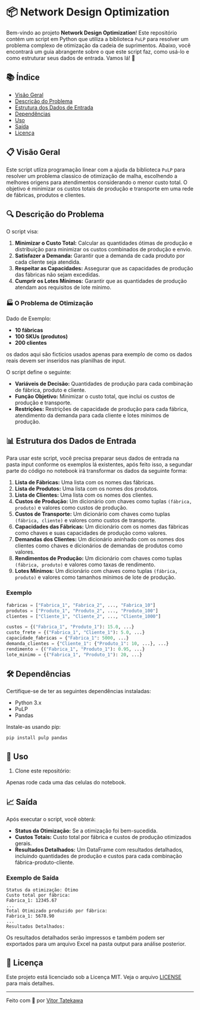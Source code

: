 
# 📦 Network Design Optimization

Bem-vindo ao projeto **Network Design Optimization**! Este repositório contém um script em Python que utiliza a biblioteca `PuLP` para resolver um problema complexo de otimização da cadeia de suprimentos. Abaixo, você encontrará um guia abrangente sobre o que este script faz, como usá-lo e como estruturar seus dados de entrada. Vamos lá! 🚀

## 📚 Índice

- [Visão Geral](#visão-geral)
- [Descrição do Problema](#descrição-do-problema)
- [Estrutura dos Dados de Entrada](#estrutura-dos-dados-de-entrada)
- [Dependências](#dependências)
- [Uso](#uso)
- [Saída](#saída)
- [Licença](#licença)

## 📋 Visão Geral

Este script utliza programação linear com a ajuda da biblioteca `PuLP` para resolver um problema classico de otimização de malha, escolhendo a melhores origens para atendimentos considerando o menor custo total. O objetivo é minimizar os custos totais de produção e transporte em uma rede de fábricas, produtos e clientes.

## 🔍 Descrição do Problema

O script visa:
1. **Minimizar o Custo Total:** Calcular as quantidades ótimas de produção e distribuição para minimizar os custos combinados de produção e envio.
2. **Satisfazer a Demanda:** Garantir que a demanda de cada produto por cada cliente seja atendida.
3. **Respeitar as Capacidades:** Assegurar que as capacidades de produção das fábricas não sejam excedidas.
4. **Cumprir os Lotes Mínimos:** Garantir que as quantidades de produção atendam aos requisitos de lote mínimo.

### 🏭 O Problema de Otimização

Dado de Exemplo:
- **10 fábricas**
- **100 SKUs (produtos)**
- **200 clientes**

os dados aqui são ficticios usados apenas para exemplo de como os dados reais devem ser inseridos nas planilhas de input.

O script define o seguinte:
- **Variáveis de Decisão:** Quantidades de produção para cada combinação de fábrica, produto e cliente.
- **Função Objetivo:** Minimizar o custo total, que inclui os custos de produção e transporte.
- **Restrições:** Restrições de capacidade de produção para cada fábrica, atendimento da demanda para cada cliente e lotes mínimos de produção.

## 📊 Estrutura dos Dados de Entrada

Para usar este script, você precisa preparar seus dados de entrada na pasta input conforme os exemplos lá existentes, após feito isso, a segundar parte do código no notebook irá transformar os dados da seguinte forma:

1. **Lista de Fábricas:** Uma lista com os nomes das fábricas.
2. **Lista de Produtos:** Uma lista com os nomes dos produtos.
3. **Lista de Clientes:** Uma lista com os nomes dos clientes.
4. **Custos de Produção:** Um dicionário com chaves como tuplas `(fábrica, produto)` e valores como custos de produção.
5. **Custos de Transporte:** Um dicionário com chaves como tuplas `(fábrica, cliente)` e valores como custos de transporte.
6. **Capacidades das Fábricas:** Um dicionário com os nomes das fábricas como chaves e suas capacidades de produção como valores.
7. **Demandas dos Clientes:** Um dicionário aninhado com os nomes dos clientes como chaves e dicionários de demandas de produtos como valores.
8. **Rendimentos de Produção:** Um dicionário com chaves como tuplas `(fábrica, produto)` e valores como taxas de rendimento.
9. **Lotes Mínimos:** Um dicionário com chaves como tuplas `(fábrica, produto)` e valores como tamanhos mínimos de lote de produção.

### Exemplo

```python
fabricas = ["Fabrica_1", "Fabrica_2", ..., "Fabrica_10"]
produtos = ["Produto_1", "Produto_2", ..., "Produto_100"]
clientes = ["Cliente_1", "Cliente_2", ..., "Cliente_1000"]

custos = {("Fabrica_1", "Produto_1"): 15.0, ...}
custo_frete = {("Fabrica_1", "Cliente_1"): 5.0, ...}
capacidade_fabricas = {"Fabrica_1": 5000, ...}
demanda_clientes = {"Cliente_1": {"Produto_1": 10, ...}, ...}
rendimento = {("Fabrica_1", "Produto_1"): 0.95, ...}
lote_minimo = {("Fabrica_1", "Produto_1"): 20, ...}
```

## 🛠 Dependências

Certifique-se de ter as seguintes dependências instaladas:

- Python 3.x
- PuLP
- Pandas

Instale-as usando pip:

```bash
pip install pulp pandas
```

## 🚀 Uso

1. Clone este repositório:

Apenas rode cada uma das celulas do notebook.

## 📈 Saída

Após executar o script, você obterá:

- **Status da Otimização:** Se a otimização foi bem-sucedida.
- **Custos Totais:** Custo total por fábrica e custos de produção otimizados gerais.
- **Resultados Detalhados:** Um DataFrame com resultados detalhados, incluindo quantidades de produção e custos para cada combinação fábrica-produto-cliente.

### Exemplo de Saída

```plaintext
Status da otimização: Ótimo
Custo total por fábrica:
Fabrica_1: 12345.67
...
Total Otimizado produzido por fábrica:
Fabrica_1: 5678.90
...
Resultados Detalhados:
```

Os resultados detalhados serão impressos e também podem ser exportados para um arquivo Excel na pasta output para análise posterior.

## 📄 Licença

Este projeto está licenciado sob a Licença MIT. Veja o arquivo [LICENSE](LICENSE) para mais detalhes.

---

Feito com 🧠 por [Vitor Tatekawa](https://github.com/vtatekawa)
